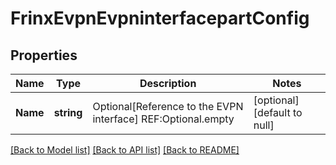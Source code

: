 # FrinxEvpnEvpninterfacepartConfig

## Properties
Name | Type | Description | Notes
------------ | ------------- | ------------- | -------------
**Name** | **string** | Optional[Reference to the EVPN interface] REF:Optional.empty | [optional] [default to null]

[[Back to Model list]](../README.md#documentation-for-models) [[Back to API list]](../README.md#documentation-for-api-endpoints) [[Back to README]](../README.md)



